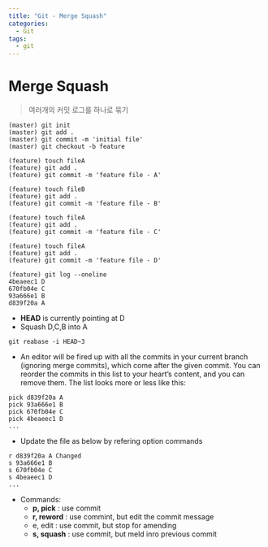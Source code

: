 ```yaml
---
title: "Git - Merge Squash"
categories:
  - Git
tags:
  - git
---
```


# Merge Squash
> 여러개의 커밋 로그를 하나로 묶기  

```
(master) git init
(master) git add .
(master) git commit -m 'initial file'
(master) git checkout -b feature

(feature) touch fileA
(feature) git add .
(feature) git commit -m 'feature file - A'

(feature) touch fileB
(feature) git add .
(feature) git commit -m 'feature file - B'

(feature) touch fileA
(feature) git add .
(feature) git commit -m 'feature file - C'

(feature) touch fileA
(feature) git add .
(feature) git commit -m 'feature file - D'

(feature) git log --oneline
4beaeec1 D
670fb04e C
93a666e1 B
d839f20a A
```
* __HEAD__ is currently pointing at D
* Squash D,C,B into A

```
git reabase -i HEAD~3
```
* An editor will be fired up with all the commits in your current branch (ignoring merge commits), which come after the given commit. You can reorder the commits in this list to your heart’s content, and you can remove them. The list looks more or less like this:

```
pick d839f20a A
pick 93a666e1 B
pick 670fb04e C
pick 4beaeec1 D
...
```
* Update the file as below by refering option commands

```
r d839f20a A Changed
s 93a666e1 B
s 670fb04e C
s 4beaeec1 D
...
```
* Commands:
  * **p, pick** : use commit
  * **r, reword** : use commint, but edit the commit message
  * e, edit : use commit, but stop for amending
  * **s, squash** : use commit, but meld inro previous commit